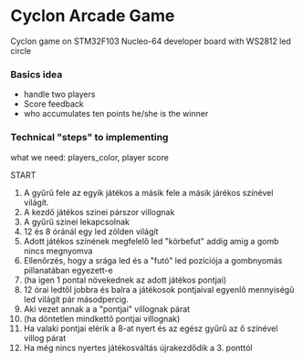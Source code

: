 # Cyclon Arcade Game
Cyclon game on STM32F103 Nucleo-64 developer board with WS2812 led circle

### Basics idea

* handle two players
* Score feedback
* who accumulates ten points he/she is the winner

### Technical "steps" to implementing
what we need: players_color, player score

START
1. A gyűrű fele az egyik játékos a másik fele a másik járékos színével világít.
2. A kezdő játékos szinei párszor villognak
3. A gyűrű szinei lekapcsolnak
4. 12 és 8 óránál egy led zölden világít
5. Adott játékos színének megfelelő led "körbefut" addig amíg a gomb nincs megnyomva
6. Ellenőrzés, hogy a srága led és a "futó" led pozíciója a gombnyomás pillanatában egyezett-e
7. (ha igen 1 pontal növekednek az adott játékos pontjai)
8. 12 órai ledtől jobbra és balra a játékosok pontjaival egyenlő mennyiségű led világít pár másodpercig.
9. Aki vezet annak a a "pontjai" villognak párat
10. (ha döntetlen mindkettő pontjai villognak)
11. Ha valaki pontjai elérik a 8-at nyert és az egész gyűrű az ő színével villog párat
12. Ha még nincs nyertes játékosváltás újrakezdődik a 3. ponttól
